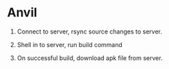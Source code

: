 # Anvil

1) Connect to server, rsync source changes to server.

2) Shell in to server, run build command

3) On successful build, download apk file from server.